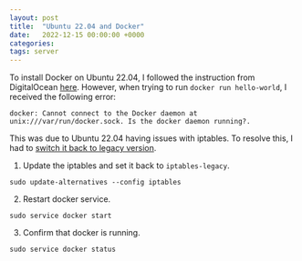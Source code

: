 ```yaml
---
layout: post
title:  "Ubuntu 22.04 and Docker"
date:   2022-12-15 00:00:00 +0000
categories: 
tags: server
---
```


<div style="clear: both;"></div>

To install Docker on Ubuntu 22.04, I followed the instruction from DigitalOcean [here](https://www.digitalocean.com/community/tutorials/how-to-install-and-use-docker-on-ubuntu-22-04).  However, when trying to run `docker run hello-world`, I received the following error:

```
docker: Cannot connect to the Docker daemon at unix:///var/run/docker.sock. Is the docker daemon running?.
```

This was due to Ubuntu 22.04 having issues with iptables.  To resolve this, I had to [switch it back to legacy version](https://github.com/docker/for-linux/issues/1406#issuecomment-1183487816).


1. Update the iptables and set it back to `iptables-legacy`.
```
sudo update-alternatives --config iptables
```

2. Restart docker service.
```
sudo service docker start
```

3. Confirm that docker is running.
```
sudo service docker status
```
